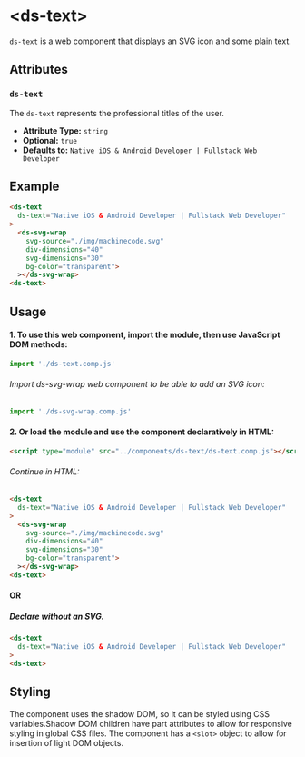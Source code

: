  # &lt;ds-text&gt;

`ds-text` is a web component that displays an SVG icon and some plain text.

## Attributes

### `ds-text`
The `ds-text` represents the professional titles of the user.
- **Attribute Type:** `string`
- **Optional:** `true`
- **Defaults to:** `Native iOS & Android Developer | Fullstack Web Developer`


## Example

```html
<ds-text
  ds-text="Native iOS & Android Developer | Fullstack Web Developer"
>
  <ds-svg-wrap
    svg-source="./img/machinecode.svg" 
    div-dimensions="40" 
    svg-dimensions="30"
    bg-color="transparent">
  ></ds-svg-wrap>
<ds-text>
```

## Usage

#### 1. To use this web component, import the module, then use JavaScript DOM methods:

```javascript
import './ds-text.comp.js'
```
###### Import ds-svg-wrap web component to be able to add an SVG icon:

```javascript
import './ds-svg-wrap.comp.js'
```

#### 2. Or load the module and use the component declaratively in HTML:

```html
<script type="module" src="../components/ds-text/ds-text.comp.js"></script>
```

###### Continue in HTML:

```html
<ds-text
  ds-text="Native iOS & Android Developer | Fullstack Web Developer"
>
  <ds-svg-wrap
    svg-source="./img/machinecode.svg" 
    div-dimensions="40" 
    svg-dimensions="30"
    bg-color="transparent">
  ></ds-svg-wrap>
<ds-text>
```

#### OR

##### Declare without an SVG.

```html
<ds-text
  ds-text="Native iOS & Android Developer | Fullstack Web Developer"
>
<ds-text>
```


## Styling
The component uses the shadow DOM, so it can be styled using CSS variables.Shadow DOM children have part attributes to allow for responsive styling in global CSS files. The component has a `<slot>` object to allow for insertion of light DOM objects.
